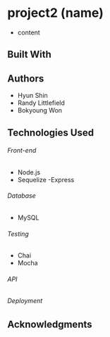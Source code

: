 # project2 (name)
 - content 
## Built With 

## Authors
- Hyun Shin
- Randy Littlefield
- Bokyoung Won
## Technologies Used
###### Front-end
- Node.js
- Sequelize
-Express
###### Database
- MySQL
###### Testing
- Chai 
- Mocha
###### API

###### Deployment

## Acknowledgments 


